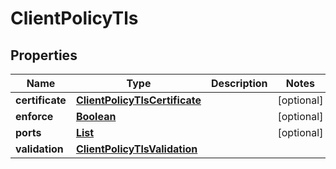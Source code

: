

# ClientPolicyTls


## Properties

| Name | Type | Description | Notes |
|------------ | ------------- | ------------- | -------------|
|**certificate** | [**ClientPolicyTlsCertificate**](ClientPolicyTlsCertificate.md) |  |  [optional] |
|**enforce** | [**Boolean**](Boolean.md) |  |  [optional] |
|**ports** | [**List**](List.md) |  |  [optional] |
|**validation** | [**ClientPolicyTlsValidation**](ClientPolicyTlsValidation.md) |  |  |



